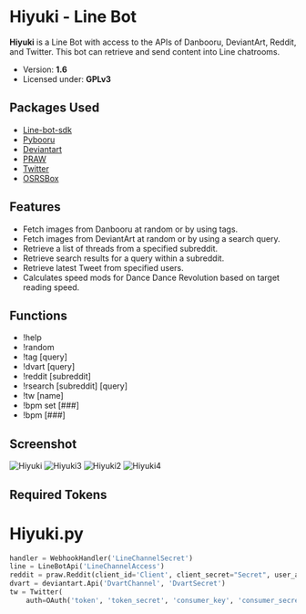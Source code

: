 ﻿# Hiyuki - Line Bot

**Hiyuki** is a Line Bot with access to the APIs of Danbooru, DeviantArt, Reddit, and Twitter. This bot can retrieve and send content into Line chatrooms.

- Version: **1.6**
- Licensed under: **GPLv3**

## Packages Used
- [Line-bot-sdk](https://github.com/line/line-bot-sdk-python)
- [Pybooru](https://github.com/LuqueDaniel/pybooru)
- [Deviantart](https://github.com/neighbordog/deviantart)
- [PRAW](https://github.com/praw-dev/praw)
- [Twitter](https://github.com/sixohsix/twitter)
- [OSRSBox](https://www.osrsbox.com/projects/osrsbox-db/)

## Features
- Fetch images from Danbooru at random or by using tags.
- Fetch images from DeviantArt at random or by using a search query.
- Retrieve a list of threads from a specified subreddit.
- Retrieve search results for a query within a subreddit.
- Retrieve latest Tweet from specified users.
- Calculates speed mods for Dance Dance Revolution based on target reading speed.

## Functions
- !help
- !random
- !tag [query]
- !dvart [query]
- !reddit [subreddit]
- !rsearch [subreddit] [query]
- !tw [name]
- !bpm set [###]
- !bpm [###]

## Screenshot
![Hiyuki](https://user-images.githubusercontent.com/45186205/53592449-4d3b2180-3b64-11e9-8f4f-4cd2df470bd5.png)
![Hiyuki3](https://user-images.githubusercontent.com/45186205/55526748-280a6900-5664-11e9-8509-c4a3aa4cd26b.png)
![Hiyuki2](https://user-images.githubusercontent.com/45186205/55526651-df52b000-5663-11e9-9190-8a573ea29b5c.png)
![Hiyuki4](https://user-images.githubusercontent.com/45186205/55527029-5a689600-5665-11e9-9d10-d08ac47d3019.png)

## Required Tokens
# Hiyuki.py
```python
handler = WebhookHandler('LineChannelSecret')
line = LineBotApi('LineChannelAccess')
reddit = praw.Reddit(client_id='Client', client_secret="Secret", user_agent='UserAgent')
dvart = deviantart.Api('DvartChannel', 'DvartSecret')
tw = Twitter(
    auth=OAuth('token', 'token_secret', 'consumer_key', 'consumer_secret'))
```
